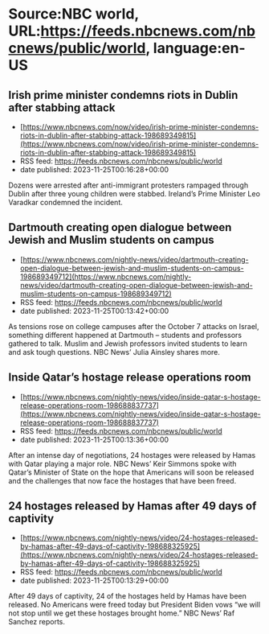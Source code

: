 # Source:NBC world, URL:https://feeds.nbcnews.com/nbcnews/public/world, language:en-US

## Irish prime minister condemns riots in Dublin after stabbing attack
 - [https://www.nbcnews.com/now/video/irish-prime-minister-condemns-riots-in-dublin-after-stabbing-attack-198689349815](https://www.nbcnews.com/now/video/irish-prime-minister-condemns-riots-in-dublin-after-stabbing-attack-198689349815)
 - RSS feed: https://feeds.nbcnews.com/nbcnews/public/world
 - date published: 2023-11-25T00:16:28+00:00

Dozens were arrested after anti-immigrant protesters rampaged through Dublin after three young children were stabbed. Ireland’s Prime Minister Leo Varadkar condemned the incident.

## Dartmouth creating open dialogue between Jewish and Muslim students on campus
 - [https://www.nbcnews.com/nightly-news/video/dartmouth-creating-open-dialogue-between-jewish-and-muslim-students-on-campus-198689349712](https://www.nbcnews.com/nightly-news/video/dartmouth-creating-open-dialogue-between-jewish-and-muslim-students-on-campus-198689349712)
 - RSS feed: https://feeds.nbcnews.com/nbcnews/public/world
 - date published: 2023-11-25T00:13:42+00:00

As tensions rose on college campuses after the October 7 attacks on Israel, something different happened at Dartmouth – students and professors gathered to talk. Muslim and Jewish professors invited students to learn and ask tough questions. NBC News’ Julia Ainsley shares more.

## Inside Qatar’s hostage release operations room
 - [https://www.nbcnews.com/nightly-news/video/inside-qatar-s-hostage-release-operations-room-198688837737](https://www.nbcnews.com/nightly-news/video/inside-qatar-s-hostage-release-operations-room-198688837737)
 - RSS feed: https://feeds.nbcnews.com/nbcnews/public/world
 - date published: 2023-11-25T00:13:36+00:00

After an intense day of negotiations, 24 hostages were released by Hamas with Qatar playing a major role. NBC News’ Keir Simmons spoke with Qatar’s Minister of State on the hope that Americans will soon be released and the challenges that now face the hostages that have been freed.

## 24 hostages released by Hamas after 49 days of captivity
 - [https://www.nbcnews.com/nightly-news/video/24-hostages-released-by-hamas-after-49-days-of-captivity-198688325925](https://www.nbcnews.com/nightly-news/video/24-hostages-released-by-hamas-after-49-days-of-captivity-198688325925)
 - RSS feed: https://feeds.nbcnews.com/nbcnews/public/world
 - date published: 2023-11-25T00:13:29+00:00

After 49 days of captivity, 24 of the hostages held by Hamas have been released. No Americans were freed today but President Biden vows “we will not stop until we get these hostages brought home.” NBC News’ Raf Sanchez reports.

